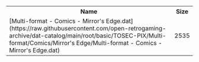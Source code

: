 <table>
<tr><th>Name</th><th>Size</th></tr>
<tr><td>[Multi-format - Comics - Mirror's Edge.dat](https://raw.githubusercontent.com/open-retrogaming-archive/dat-catalog/main/root/basic/TOSEC-PIX/Multi-format/Comics/Mirror's Edge/Multi-format - Comics - Mirror's Edge.dat)</td><td>2535</td></tr>
</table>
